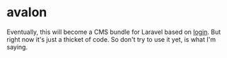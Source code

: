 avalon
=============

Eventually, this will become a CMS bundle for Laravel based on [login](https://github.com/joshreisner/login "login").  But right now
it's just a thicket of code.  So don't try to use it yet, is what I'm saying.
